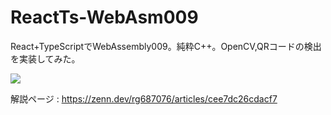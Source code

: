 # ReactTs-WebAsm009
React+TypeScriptでWebAssembly009。純粋C++。OpenCV,QRコードの検出を実装してみた。

![](https://storage.googleapis.com/zenn-user-upload/81b4b67e20c5-20240128.png)

解説ページ : https://zenn.dev/rg687076/articles/cee7dc26cdacf7

